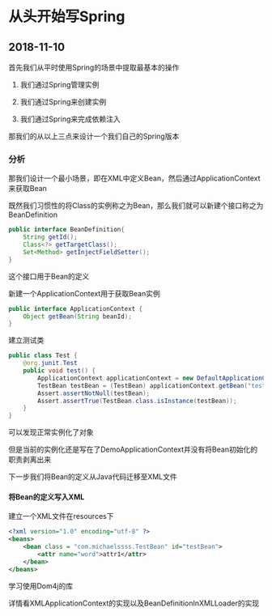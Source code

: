 # 从头开始写Spring

## 2018-11-10

首先我们从平时使用Spring的场景中提取最基本的操作

1. 我们通过Spring管理实例

2. 我们通过Spring来创建实例

3. 我们通过Spring来完成依赖注入

那我们的从以上三点来设计一个我们自己的Spring版本

### 分析

那我们设计一个最小场景，即在XML中定义Bean，然后通过ApplicationContext来获取Bean

既然我们习惯性的将Class的实例称之为Bean，那么我们就可以新建个接口称之为BeanDefinition

```java
public interface BeanDefinition{
    String getId();
    Class<?> getTargetClass();
    Set<Method> getInjectFieldSetter();
}
```

这个接口用于Bean的定义

新建一个ApplicationContext用于获取Bean实例

```java
public interface ApplicationContext {
    Object getBean(String beanId);
}

```

建立测试类

```java
public class Test {
    @org.junit.Test
    public void test() {
        ApplicationContext applicationContext = new DefaultApplicationContext();
        TestBean testBean = (TestBean) applicationContext.getBean("testBean");
        Assert.assertNotNull(testBean);
        Assert.assertTrue(TestBean.class.isInstance(testBean));
    }
}
```

可以发现正常实例化了对象

但是当前的实例化还是写在了DemoApplicationContext并没有将Bean初始化的职责剥离出来

下一步我们将Bean的定义从Java代码迁移至XML文件

#### 将Bean的定义写入XML

建立一个XML文件在resources下
```xml
<?xml version="1.0" encoding="utf-8" ?>
<beans>
    <bean class = "com.michaelssss.TestBean" id="testBean">
        <attr name="word">attr1</attr>
    </bean>
</beans>
```

学习使用Dom4j的库

详情看XMLApplicationContext的实现以及BeanDefinitionInXMLLoader的实现
